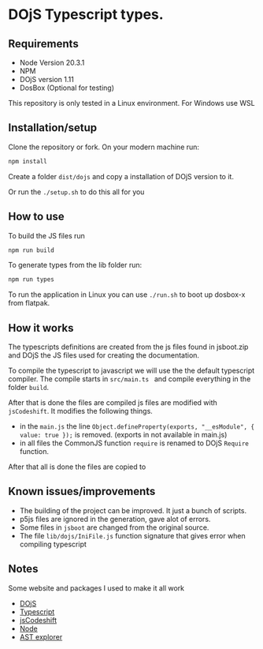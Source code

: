 # DOjS Typescript types.

## Requirements

- Node Version 20.3.1
- NPM
- DOjS version 1.11
- DosBox (Optional for testing)

This repository is only tested in a Linux environment. For Windows use WSL

## Installation/setup

Clone the repository or fork.
On your modern machine run:

```bash
npm install
```

Create a folder `dist/dojs` and copy a installation of DOjS version to it.

Or run the `./setup.sh` to do this all for you

## How to use

To build the JS files run

```bash
npm run build
```

To generate types from the lib folder run:

```bash
npm run types
```

To run the application in Linux you can use `./run.sh` to boot up dosbox-x from flatpak.

## How it works

The typescripts definitions are created from the js files found in jsboot.zip and DOjS the JS files used for creating the documentation.

To compile the typescript to javascript we will use the the default typescript compiler.
The compile starts in `src/main.ts ` and compile everything in the folder `build`.

After that is done the files are compiled js files are modified with `jsCodeshift`.
It modifies the following things.

- in the `main.js` the line `Object.defineProperty(exports, "__esModule", { value: true });` is removed. (exports in not available in main.js)
- in all files the CommonJS function `require` is renamed to DOjS `Require` function.

After that all is done the files are copied to

## Known issues/improvements

- The building of the project can be improved. It just a bunch of scripts.
- p5js files are ignored in the generation, gave alot of errors.
- Some files in `jsboot` are changed from the original source.
- The file `lib/dojs/IniFile.js` function signature that gives error when compiling typescript

## Notes

Some website and packages I used to make it all work

- [DOjS](https://github.com/SuperIlu/DOjS)
- [Typescript](https://www.typescriptlang.org/)
- [jsCodeshift](https://github.com/facebook/jscodeshift)
- [Node](https://nodejs.org/en)
- [AST explorer](https://astexplorer.net/)
